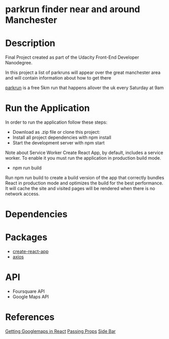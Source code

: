 # parkrun finder near and around Manchester #

# Description

Final Project created as part of the Udacity Front-End Developer Nanodegree.

In this project a list of parkruns will appear over the great manchester area
and will contain information about how to get there

[parkrun](http://www.parkrun.org.uk/) is a free 5km run that happens allover the uk every Saturday at 9am


# Run the Application


In order to run the application follow these steps:

* Download as .zip file or clone this project:
* Install all project dependencies with npm install
* Start the development server with npm start

 Note about Service Worker Create React App, by default, includes a service worker. To enable it you must run the application in production build mode.

* npm run build

Run npm run build to create a build version of the app that correctly bundles React in production mode and optimizes the build for the best performance. It will cache the site and visited pages will be rendered when there is no network access.

# Dependencies #

# Packages

* [create-react-app](https://github.com/facebook/create-react-app)
* [axios](https://github.com/axios/axios)

# API

* Foursquare API
* Google Maps API


# References
[Getting Googlemaps in React](https://medium.com/@yelstin.fernandes/render-a-map-component-using-react-google-maps-5f7fb3e418bb)
[Passing Props](https://stackoverflow.com/questions/22639534/pass-props-to-parent-component-in-react-js)
[Side Bar](https://www.w3schools.com/howto/tryit.asp?filename=tryhow_css_menu_icon_js)
